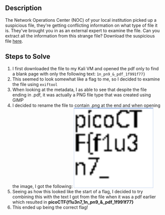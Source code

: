 ## Description
The Network Operations Center (NOC) of your local institution picked up a suspicious file, they're getting conflicting information on what type of file it is. They've brought you in as an external expert to examine the file. Can you extract all the information from this strange file? Download the suspicious file [here](https://artifacts.picoctf.net/c_titan/98/flag2of2-final.pdf).

## Steps to Solve
1. I first downloaded the file to my Kali VM and opened the pdf only to find a blank page with only the following text: `1n_pn9_&_pdf_1f991f77}`
2. This seemed to look somewhat like a flag to me, so I decided to examine the file using `exiftool`
3. When looking at the metadata, I as able to see that despite the file ending in .pdf, it was actually a PNG file type that was created using GIMP
4. I decided to rename the file to contain .png at the end and when opening the image, I got the following:
![](attachments/Pasted%20image%2020240315215922.png)
5. Seeing as how this looked like the start of a flag, I decided to try combining this with the text I got from the file when it was a pdf earlier which resulted in **picoCTF{f1u3n7_1n_pn9_&_pdf_1f991f77}**
6. This ended up being the correct flag!